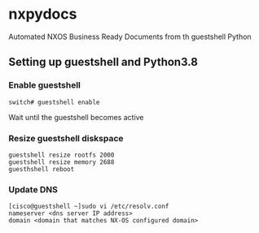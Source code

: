 # nxpydocs
Automated NXOS Business Ready Documents from th guestshell Python

## Setting up guestshell and Python3.8
### Enable guestshell
```console
switch# guestshell enable
```
Wait until the guestshell becomes active

### Resize guestshell diskspace
```console
guestshell resize rootfs 2000
guestshell resize memory 2688
guesthshell reboot
```

### Update DNS
```console
[cisco@guestshell ~]sudo vi /etc/resolv.conf
nameserver <dns server IP address>
domain <domain that matches NX-OS configured domain>
```